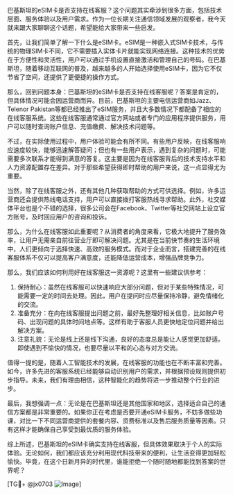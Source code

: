 巴基斯坦的eSIM卡是否支持在线客服？这个问题其实牵涉到很多方面，包括技术层面、服务体验以及用户需求。作为一位长期关注通信领域发展的观察者，我今天就来跟大家聊聊这个话题，希望能给大家带来一些启发。

首先，让我们简单了解一下什么是eSIM卡。eSIM是一种嵌入式SIM卡技术，与传统的物理SIM卡不同，它不需要插入实体卡片就能实现网络连接。这种技术的优势在于方便性和灵活性，用户可以通过手机设置直接激活和管理自己的号码。在巴基斯坦，随着移动互联网的普及，越来越多的人开始选择使用eSIM卡，因为它不仅节省了空间，还提供了更便捷的操作方式。

那么，回到问题本身：巴基斯坦的eSIM卡是否支持在线客服呢？答案是肯定的，但具体情况可能会因运营商而异。目前，巴基斯坦的主要电信运营商如Jazz、Telenor Pakistan等都已经推出了eSIM服务，并且大多数情况下都配备了相应的在线客服系统。这些在线客服通常通过官方网站或者专门的应用程序提供服务，用户可以随时查询账户信息、充值缴费、解决技术问题等。

不过，在实际使用过程中，用户体验可能会有所不同。有些用户反映，在线客服响应速度较快，能够迅速解答疑问；但也有一些用户表示，遇到复杂的问题时，可能需要多次联系才能得到满意的答复。这主要是因为在线客服背后的技术支持水平和人力资源配置存在差异。对于那些希望获得即时帮助的用户来说，这一点显得尤为重要。

当然，除了在线客服之外，还有其他几种获取帮助的方式可供选择。例如，许多运营商还会提供热线电话支持，用户可以直接拨打客服热线寻求帮助。此外，社交媒体平台也是个不错的选择，很多公司会在Facebook、Twitter等社交网站上设立官方账号，及时回应用户的咨询和投诉。

那么，为什么在线客服如此重要呢？从消费者的角度来看，它极大地提升了服务效率，让用户无需亲自前往营业厅即可解决问题。尤其是在当前快节奏的生活环境中，人们更倾向于选择快速、高效的服务模式。而对于企业而言，搭建完善的在线客服体系不仅可以提高客户满意度，还能降低运营成本，增强品牌竞争力。

那么，我们应该如何利用好在线客服这一资源呢？这里有一些建议供参考：

1. 保持耐心：虽然在线客服可以快速响应大部分问题，但对于某些特殊情况，可能需要一定的时间去处理。因此，用户在提问时应尽量保持冷静，避免情绪化的交流。
2. 准备充分：在向在线客服提出问题之前，最好先整理好相关信息，比如账户号码、出现问题的具体时间地点等。这样有助于客服人员更快地定位问题并给出解决方案。
3. 注意礼貌：无论是线上还是线下沟通，良好的态度总是能让人感觉更加舒适。即使遇到不愉快的情况，也要尽量以平和的心态与对方交流。

值得一提的是，随着人工智能技术的发展，在线客服的功能也在不断丰富和完善。如今，许多先进的客服系统已经能够自动识别用户的需求，并根据预设规则提供初步指导。未来，我们有理由相信，这种智能化的趋势将进一步推动整个行业的进步。

最后，我想强调一点：无论是在巴基斯坦还是其他国家和地区，选择适合自己的通信方案都是非常重要的。如果你正在考虑是否要开通eSIM卡服务，不妨多做些功课，对比一下不同运营商提供的套餐内容、资费标准以及售后服务质量等因素。只有这样才能确保自己享受到最优质的服务体验。

综上所述，巴基斯坦的eSIM卡确实支持在线客服，但具体效果取决于个人的实际体验。无论如何，我们都应该充分利用现代科技带来的便利，让生活变得更加轻松愉快。毕竟，在这个日新月异的时代里，谁能拒绝一个随时随地都能找到答案的世界呢？

[TG💪+ @jx0703 ![Image](https://github.com/user-attachments/assets/dbca1d08-cadb-493c-b0ec-ad6f7a83f270)]